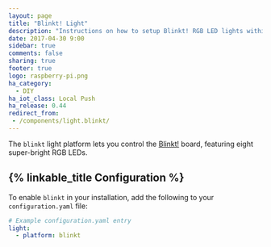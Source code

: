 ```yaml
---
layout: page
title: "Blinkt! Light"
description: "Instructions on how to setup Blinkt! RGB LED lights within Home Assistant."
date: 2017-04-30 9:00
sidebar: true
comments: false
sharing: true
footer: true
logo: raspberry-pi.png
ha_category:
  - DIY
ha_iot_class: Local Push
ha_release: 0.44
redirect_from:
 - /components/light.blinkt/
---
```


The `blinkt` light platform lets you control the [Blinkt!](https://shop.pimoroni.com/products/blinkt) board, featuring eight super-bright RGB LEDs.

## {% linkable_title Configuration %}

To enable `blinkt` in your installation, add the following to your `configuration.yaml` file:

```yaml
# Example configuration.yaml entry
light:
  - platform: blinkt
```

